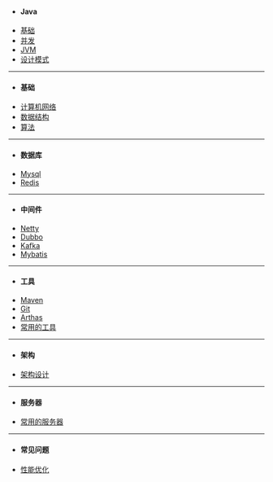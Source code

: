 <!-- docs/_sidebar.md -->
* #### **Java**
* [基础](java/基础.md)
* [并发](java/并发.md)
* [JVM](java/JVM.md)
* [设计模式](java/设计模式.md)
---
* #### **基础**
* [计算机网络](basic/计算机网络.md)
* [数据结构](basic/数据结构.md)
* [算法](basic/算法.md)
---
* #### **数据库**
* [Mysql](database/MYSQL.md)
* [Redis](database/REDIS.md)
---
* #### **中间件**
* [Netty](middleware/Netty.md)
* [Dubbo](middleware/Dubbo.md)
* [Kafka](middleware/Kafka.md)
* [Mybatis](middleware/Mybatis.md)
---
* #### **工具**
* [Maven](tools/Maven.md)
* [Git](tools/Git.md)
* [Arthas](tools/Arthas.md)
* [常用的工具](tools/常用的工具.md)
---
* #### **架构**
* [架构设计](framework/架构设计.md)
---
* #### **服务器**
* [常用的服务器](server/常用的服务器知识.md)
---
* #### **常见问题**
* [性能优化](problems/常见问题.md)